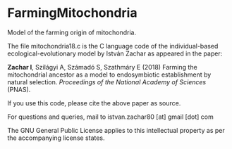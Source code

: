 # FarmingMitochondria
Model of the farming origin of mitochondria.

The file mitochondria18.c is the C language code of the individual-based ecological-evolutionary model by István Zachar as appeared in the paper:

**Zachar I**, Szilágyi A, Számadó S, Szathmáry E (2018) Farming the mitochondrial ancestor as a model to endosymbiotic establishment by natural selection. _Proceedings of the National Academy of Sciences_ (PNAS).

If you use this code, please cite the above paper as source.

For questions and queries, mail to istvan.zachar80 [at] gmail [dot] com

The GNU General Public License applies to this intellectual property as per the accompanying license states.


